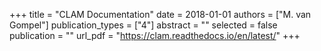 +++
title = "CLAM Documentation"
date = 2018-01-01
authors = ["M. van Gompel"]
publication_types = ["4"]
abstract = ""
selected = false
publication = ""
url_pdf = "https://clam.readthedocs.io/en/latest/"
+++

